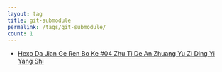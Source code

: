 ```yaml
---
layout: tag
title: git-submodule
permalink: /tags/git-submodule/
count: 1
---
```


- [Hexo Da Jian Ge Ren Bo Ke  #04 Zhu Ti De An Zhuang Yu Zi Ding Yi Yang Shi ](https://y0ngb1n.github.io/a/2270d168.html)
